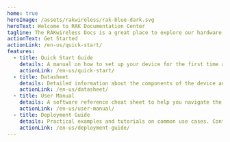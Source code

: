 ```yaml
---
home: true
heroImage: /assets/rakwireless/rak-blue-dark.svg
heroText: Welcome to RAK Documentation Center
tagline: The RAKwireless Docs is a great place to explore our hardware, software and developer tools, and find all the information you need to get started in your LoRa® project!
actionText: Get Started
actionLink: /en-us/quick-start/
features:
  - title: Quick Start Guide
    details: A manual on how to set up your device for the first time and deploy with only its core functionality in mind.
    actionLink: /en-us/quick-start/
  - title: Datasheet
    details: Detailed information about the components of the device and its functionality.
    actionLink: /en-us/datasheet/
  - title: User Manual
    details: A software reference cheat sheet to help you navigate the firmware and interface of our devices.
    actionLink: /en-us/user-manual/
  - title: Deployment Guide
    details: Practical examples and tutorials on common use cases. Contains varied documents, specifically addressing one use case.
    actionLink: /en-us/deployment-guide/
---
```

